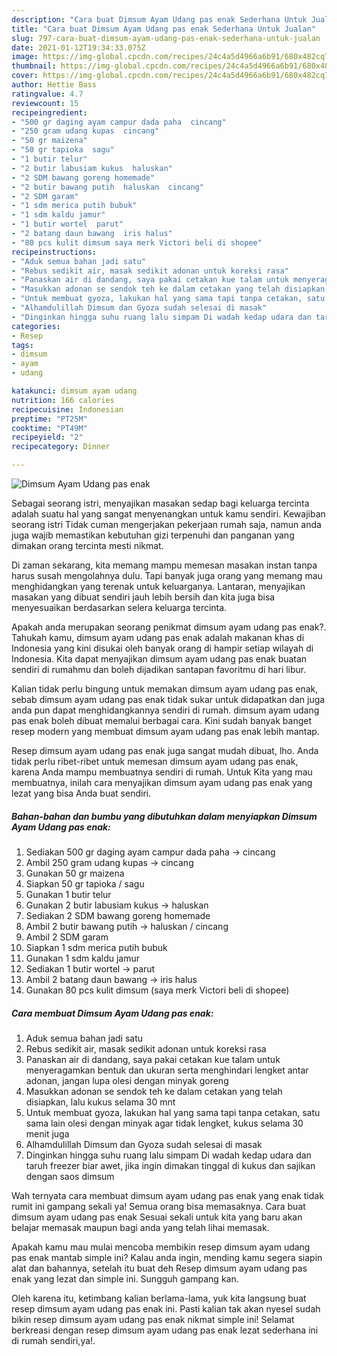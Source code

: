 ```yaml
---
description: "Cara buat Dimsum Ayam Udang pas enak Sederhana Untuk Jualan"
title: "Cara buat Dimsum Ayam Udang pas enak Sederhana Untuk Jualan"
slug: 797-cara-buat-dimsum-ayam-udang-pas-enak-sederhana-untuk-jualan
date: 2021-01-12T19:34:33.075Z
image: https://img-global.cpcdn.com/recipes/24c4a5d4966a6b91/680x482cq70/dimsum-ayam-udang-pas-enak-foto-resep-utama.jpg
thumbnail: https://img-global.cpcdn.com/recipes/24c4a5d4966a6b91/680x482cq70/dimsum-ayam-udang-pas-enak-foto-resep-utama.jpg
cover: https://img-global.cpcdn.com/recipes/24c4a5d4966a6b91/680x482cq70/dimsum-ayam-udang-pas-enak-foto-resep-utama.jpg
author: Hettie Bass
ratingvalue: 4.7
reviewcount: 15
recipeingredient:
- "500 gr daging ayam campur dada paha  cincang"
- "250 gram udang kupas  cincang"
- "50 gr maizena"
- "50 gr tapioka  sagu"
- "1 butir telur"
- "2 butir labusiam kukus  haluskan"
- "2 SDM bawang goreng homemade"
- "2 butir bawang putih  haluskan  cincang"
- "2 SDM garam"
- "1 sdm merica putih bubuk"
- "1 sdm kaldu jamur"
- "1 butir wortel  parut"
- "2 batang daun bawang  iris halus"
- "80 pcs kulit dimsum saya merk Victori beli di shopee"
recipeinstructions:
- "Aduk semua bahan jadi satu"
- "Rebus sedikit air, masak sedikit adonan untuk koreksi rasa"
- "Panaskan air di dandang, saya pakai cetakan kue talam untuk menyeragamkan bentuk dan ukuran serta menghindari lengket antar adonan, jangan lupa olesi dengan minyak goreng"
- "Masukkan adonan se sendok teh ke dalam cetakan yang telah disiapkan, lalu kukus selama 30 mnt"
- "Untuk membuat gyoza, lakukan hal yang sama tapi tanpa cetakan, satu sama lain olesi dengan minyak agar tidak lengket, kukus selama 30 menit juga"
- "Alhamdulillah Dimsum dan Gyoza sudah selesai di masak"
- "Dinginkan hingga suhu ruang lalu simpam Di wadah kedap udara dan taruh freezer biar awet, jika ingin dimakan tinggal di kukus dan sajikan dengan saos dimsum"
categories:
- Resep
tags:
- dimsum
- ayam
- udang

katakunci: dimsum ayam udang 
nutrition: 166 calories
recipecuisine: Indonesian
preptime: "PT25M"
cooktime: "PT49M"
recipeyield: "2"
recipecategory: Dinner

---
```



![Dimsum Ayam Udang pas enak](https://img-global.cpcdn.com/recipes/24c4a5d4966a6b91/680x482cq70/dimsum-ayam-udang-pas-enak-foto-resep-utama.jpg)

Sebagai seorang istri, menyajikan masakan sedap bagi keluarga tercinta adalah suatu hal yang sangat menyenangkan untuk kamu sendiri. Kewajiban seorang istri Tidak cuman mengerjakan pekerjaan rumah saja, namun anda juga wajib memastikan kebutuhan gizi terpenuhi dan panganan yang dimakan orang tercinta mesti nikmat.

Di zaman  sekarang, kita memang mampu memesan masakan instan tanpa harus susah mengolahnya dulu. Tapi banyak juga orang yang memang mau menghidangkan yang terenak untuk keluarganya. Lantaran, menyajikan masakan yang dibuat sendiri jauh lebih bersih dan kita juga bisa menyesuaikan berdasarkan selera keluarga tercinta. 



Apakah anda merupakan seorang penikmat dimsum ayam udang pas enak?. Tahukah kamu, dimsum ayam udang pas enak adalah makanan khas di Indonesia yang kini disukai oleh banyak orang di hampir setiap wilayah di Indonesia. Kita dapat menyajikan dimsum ayam udang pas enak buatan sendiri di rumahmu dan boleh dijadikan santapan favoritmu di hari libur.

Kalian tidak perlu bingung untuk memakan dimsum ayam udang pas enak, sebab dimsum ayam udang pas enak tidak sukar untuk didapatkan dan juga anda pun dapat menghidangkannya sendiri di rumah. dimsum ayam udang pas enak boleh dibuat memalui berbagai cara. Kini sudah banyak banget resep modern yang membuat dimsum ayam udang pas enak lebih mantap.

Resep dimsum ayam udang pas enak juga sangat mudah dibuat, lho. Anda tidak perlu ribet-ribet untuk memesan dimsum ayam udang pas enak, karena Anda mampu membuatnya sendiri di rumah. Untuk Kita yang mau membuatnya, inilah cara menyajikan dimsum ayam udang pas enak yang lezat yang bisa Anda buat sendiri.

<!--inarticleads1-->

##### Bahan-bahan dan bumbu yang dibutuhkan dalam menyiapkan Dimsum Ayam Udang pas enak:

1. Sediakan 500 gr daging ayam campur dada paha -&gt; cincang
1. Ambil 250 gram udang kupas -&gt; cincang
1. Gunakan 50 gr maizena
1. Siapkan 50 gr tapioka / sagu
1. Gunakan 1 butir telur
1. Gunakan 2 butir labusiam kukus -&gt; haluskan
1. Sediakan 2 SDM bawang goreng homemade
1. Ambil 2 butir bawang putih -&gt; haluskan / cincang
1. Ambil 2 SDM garam
1. Siapkan 1 sdm merica putih bubuk
1. Gunakan 1 sdm kaldu jamur
1. Sediakan 1 butir wortel -&gt; parut
1. Ambil 2 batang daun bawang -&gt; iris halus
1. Gunakan 80 pcs kulit dimsum (saya merk Victori beli di shopee)




<!--inarticleads2-->

##### Cara membuat Dimsum Ayam Udang pas enak:

1. Aduk semua bahan jadi satu
1. Rebus sedikit air, masak sedikit adonan untuk koreksi rasa
1. Panaskan air di dandang, saya pakai cetakan kue talam untuk menyeragamkan bentuk dan ukuran serta menghindari lengket antar adonan, jangan lupa olesi dengan minyak goreng
1. Masukkan adonan se sendok teh ke dalam cetakan yang telah disiapkan, lalu kukus selama 30 mnt
1. Untuk membuat gyoza, lakukan hal yang sama tapi tanpa cetakan, satu sama lain olesi dengan minyak agar tidak lengket, kukus selama 30 menit juga
1. Alhamdulillah Dimsum dan Gyoza sudah selesai di masak
1. Dinginkan hingga suhu ruang lalu simpam Di wadah kedap udara dan taruh freezer biar awet, jika ingin dimakan tinggal di kukus dan sajikan dengan saos dimsum




Wah ternyata cara membuat dimsum ayam udang pas enak yang enak tidak rumit ini gampang sekali ya! Semua orang bisa memasaknya. Cara buat dimsum ayam udang pas enak Sesuai sekali untuk kita yang baru akan belajar memasak maupun bagi anda yang telah lihai memasak.

Apakah kamu mau mulai mencoba membikin resep dimsum ayam udang pas enak mantab simple ini? Kalau anda ingin, mending kamu segera siapin alat dan bahannya, setelah itu buat deh Resep dimsum ayam udang pas enak yang lezat dan simple ini. Sungguh gampang kan. 

Oleh karena itu, ketimbang kalian berlama-lama, yuk kita langsung buat resep dimsum ayam udang pas enak ini. Pasti kalian tak akan nyesel sudah bikin resep dimsum ayam udang pas enak nikmat simple ini! Selamat berkreasi dengan resep dimsum ayam udang pas enak lezat sederhana ini di rumah sendiri,ya!.

